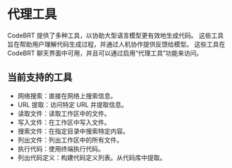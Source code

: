 # 代理工具

CodeBRT 提供了多种工具，以协助大型语言模型更有效地生成代码。
这些工具旨在帮助用户理解代码生成过程，并通过人机协作提供反馈给模型。
这些工具在 CodeBRT 聊天界面中可用，并且可以通过启用“代理工具”功能来访问。

## 当前支持的工具

- 网络搜索：直接在网络上搜索信息。
- URL 提取：访问特定 URL 并提取信息。
- 读取文件：读取工作区中的文件。
- 写入文件：在工作区中写入文件。
- 搜索文件：在指定目录中搜索特定内容。
- 列出文件：列出工作区中的所有文件。
- 执行代码：使用终端执行代码。
- 列出代码定义：构建代码定义列表。从代码库中提取。